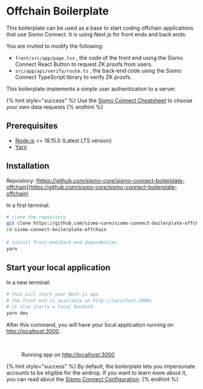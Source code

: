 # Offchain Boilerplate

This boilerplate can be used as a base to start coding offchain applications that use Sismo Connect. It is using Next.js for front ends and back ends.

You are invited to modify the following:

* `front/src/app/page.tsx` , the code of the front end using the Sismo Connect React Button to request ZK proofs from users.
* &#x20;`src/app/api/verify/route.ts` , the back-end code using the Sismo Connect TypeScript library to verify ZK proofs.

This boilerplate implements a simple user authentication to a server.

{% hint style="success" %}
Use the [Sismo Connect Cheatsheet](../sismo-connect-cheatsheet.md) to choose your own data requests
{% endhint %}

## Prerequisites

* [Node.js](https://nodejs.org/en/download/) >= 18.15.0 (Latest LTS version)
* [Yarn](https://classic.yarnpkg.com/en/docs/install)

## Installation

Repository: [https://github.com/sismo-core/sismo-connect-boilerplate-offchain](https://github.com/sismo-core/sismo-connect-boilerplate-offchain)

In a first terminal:

```bash
# clone the repository
git clone https://github.com/sismo-core/sismo-connect-boilerplate-offchain.git
cd sismo-connect-boilerplate-offchain

# install front-end/back-end dependencies
yarn
```

## Start your local application

In a new terminal:

```bash
# this will start your Next.js app
# the front end is available on http://localhost:3000/
# it also starts a local backend
yarn dev
```

After this command, you will have your local application running on [http://localhost:3000](http://localhost:3000).

<figure><img src="../../.gitbook/assets/Capture d’écran 2023-06-16 à 22.20.46.png" alt=""><figcaption><p>Running app on <a href="http://localhost:3000">http://localhost:3000</a></p></figcaption></figure>

{% hint style="success" %}
By default, the boilerplate lets you impersonate accounts to be eligible for the airdrop. If you want to learn more about it, you can read about the [Sismo Connect Configuration](../technical-documentation/sismo-connect-configuration.md).
{% endhint %}
